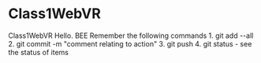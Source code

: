 # Class1WebVR
Class1WebVR
        Hello. BEE
        Remember the following commands
            1. git add --all
            2. git commit -m "comment relating to action"
            3. git push
            4. git status - see the status of items